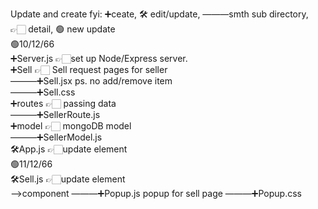Update and create fyi: ➕ceate, 🛠️ edit/update, ———smth sub directory, 👉🏻 detail, 🟢 new update <br>
🟢10/12/66 <br>
➕Server.js  👉🏻set up Node/Express server. <br>
➕Sell 👉🏻 Sell request pages for seller<br> 
———➕Sell.jsx ps. no add/remove item <br> 
———➕Sell.css  <br>
➕routes 👉🏻 passing data  <br>
———➕SellerRoute.js <br>
➕model  👉🏻 mongoDB model<br>
———➕SellerModel.js <br>
🛠️App.js  👉🏻update element <br>
🟢11/12/66 <br>
🛠️Sell.js  👉🏻update element <br>
-->component
———➕Popup.js popup for sell page
———➕Popup.css
